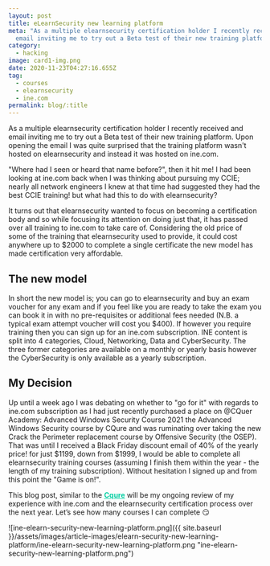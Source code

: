 ```yaml
---
layout: post
title: eLearnSecurity new learning platform
meta: "As a multiple elearnsecurity certification holder I recently received and
  email inviting me to try out a Beta test of their new training platform. "
category:
  - hacking
image: card1-img.png
date: 2020-11-23T04:27:16.655Z
tag:
  - courses
  - elearnsecurity
  - ine.com
permalink: blog/:title
---
```

<style>
  .hover-link:hover {
    
  }

  .hover-link {
    font-weight: bold;
    cursor: pointer;
    color: #05cfa3;
  }
</style>

As a multiple elearnsecurity certification holder I recently received and email inviting me to try out a Beta test of their new training platform.  Upon opening the email I was quite surprised that the training platform wasn't hosted on elearnsecurity and instead it was hosted on ine.com. 

"Where had I seen or heard that name before?", then it hit me! I had been looking at ine.com back when I was thinking about pursuing my CCIE; nearly all network engineers I knew at that time had suggested they had the best CCIE training! but what had this to do with elearnsecurity?

It turns out that elearnsecurity wanted to focus on becoming a certification body and so while focusing its attention on doing just that, it has passed over all training to ine.com to take care of. Considering the old price of some of the training that elearnsecurity used to provide, it could cost anywhere up to $2000 to complete a single certificate the new model has made certification very affordable. 

## The new model

In short the new model is; you can go to elearnsecurity and buy an exam voucher for any exam and if you feel like you are ready to take the exam you can book it in with no pre-requisites or additional fees needed (N.B. a typical exam attempt voucher will cost you $400). If however you require training then you can sign up for an ine.com subscription. INE content is split into 4 categories, Cloud, Networking, Data and CyberSecurity. The three former categories are available on a monthly or yearly basis however the CyberSecurity is only available as a yearly subscription.  

## My Decision

Up until a week ago I was debating on whether to "go for it" with regards to ine.com subscription as I had just recently purchased a place on @CQuer Academy: Advanced Windows Security Course 2021 the Advanced Windows Security course by CQure and was ruminating over taking the new Crack the Perimeter replacement course by Offensive Security (the OSEP). That was until I received a Black Friday discount email of 40% of the yearly price! for just $1199, down from $1999, I would be able to complete all elearnsecurity training courses (assuming I finish them within the year - the length of my training subscription). Without hesitation I signed up and from this point the "Game is on!". 

This blog post, similar to the <a class="hover-link" href="https://evilsaint.co.uk/hacking/2020/11/24/cquer-academy-advanced-windows-security-course-2021/">Cqure</a> will be my ongoing review of my experience with ine.com and the elearnsecurity certification process over the next year.  Let’s see how many courses I can complete 😏

![ine-elearn-security-new-learning-platform.png]({{ site.baseurl }}/assets/images/article-images/elearn-security-new-learning-platform/ine-elearn-security-new-learning-platform.png "ine-elearn-security-new-learning-platform.png")